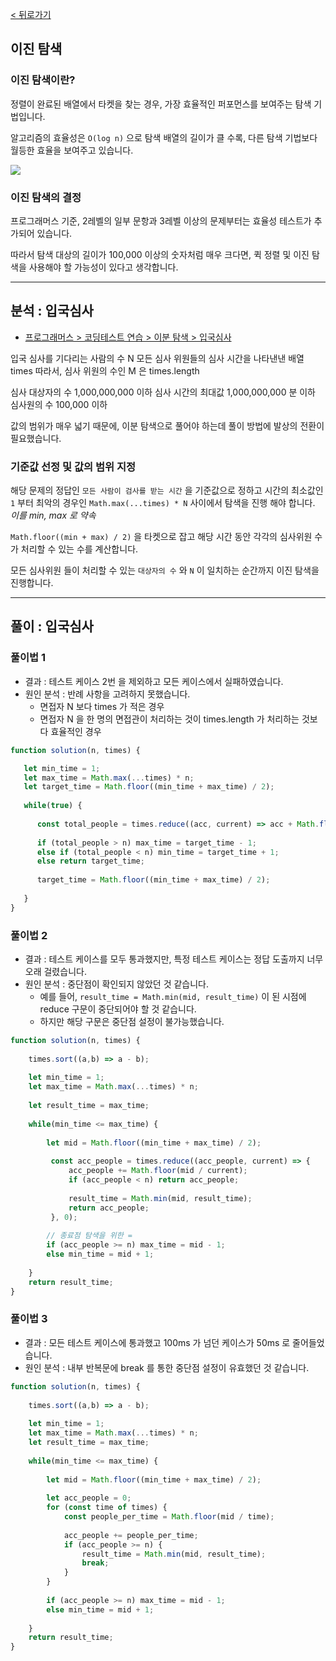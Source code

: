 [< 뒤로가기](./README.md)
## 이진 탐색

### 이진 탐색이란?

정렬이 완료된 배열에서 타켓을 찾는 경우, 가장 효율적인 퍼포먼스를 보여주는 탐색 기법입니다.

알고리즘의 효율성은 `O(log n)` 으로 탐색 배열의 길이가 클 수록, 다른 탐색 기법보다 월등한 효율을 보여주고 있습니다.

![](https://t1.daumcdn.net/cfile/tistory/9941F43B5ABDBF4E1F)

### 이진 탐색의 결정

프로그래머스 기준, 2레벨의 일부 문항과 3레벨 이상의 문제부터는 효율성 테스트가 추가되어 있습니다.

따라서 탐색 대상의 길이가 100,000 이상의 숫자처럼 매우 크다면, 퀵 정렬 및 이진 탐색을 사용해야 할 가능성이 있다고 생각합니다.

<hr>

## 분석 : 입국심사

- [프로그래머스 > 코딩테스트 연습 > 이분 탐색 > 입국심사](https://school.programmers.co.kr/learn/courses/30/lessons/43238)

입국 심사를 기다리는 사람의 수 N
모든 심사 위원들의 심사 시간을 나타낸낸 배열 times
따라서, 심사 위원의 수인 M 은 times.length

심사 대상자의 수 1,000,000,000 이하 
심사 시간의 최대값 1,000,000,000 분 이하
심사원의 수 100,000 이하

값의 범위가 매우 넓기 때문에, 이분 탐색으로 풀어야 하는데 풀이 방법에 발상의 전환이 필요했습니다.

### 기준값 선정 및 값의 범위 지정

해당 문제의 정답인 `모든 사람이 검사를 받는 시간` 을 기준값으로 정하고 시간의 최소값인 `1` 부터 최악의 경우인 `Math.max(...times) * N` 사이에서 탐색을 진행 해야 합니다. _이를 min, max 로 약속_

`Math.floor((min + max) / 2)` 을 타켓으로 잡고 해당 시간 동안 각각의 심사위원 수가 처리할 수 있는 수를 계산합니다.

모든 심사위원 들이 처리할 수 있는 `대상자의 수` 와 `N` 이 일치하는 순간까지 이진 탐색을 진행합니다.

<hr>

## 풀이 : 입국심사

### 풀이법 1

- 결과 : 테스트 케이스 2번 을 제외하고 모든 케이스에서 실패하였습니다.
- 원인 분석 : 반례 사항을 고려하지 못했습니다.
    - 면접자 N 보다 times 가 적은 경우
    - 면접자 N 을 한 명의 면접관이 처리하는 것이 times.length 가 처리하는 것보다 효율적인 경우

```javascript
function solution(n, times) {

   let min_time = 1;
   let max_time = Math.max(...times) * n;
   let target_time = Math.floor((min_time + max_time) / 2);
   
   while(true) {
   
      const total_people = times.reduce((acc, current) => acc + Math.floor(target_time / current), 0);
      
      if (total_people > n) max_time = target_time - 1;
      else if (total_people < n) min_time = target_time + 1;
      else return target_time;
      
      target_time = Math.floor((min_time + max_time) / 2);
      
   }
}
```

### 풀이법 2

- 결과 : 테스트 케이스를 모두 통과했지만, 특정 테스트 케이스는 정답 도출까지 너무 오래 걸렸습니다.
- 원인 분석 : 중단점이 확인되지 않았던 것 같습니다.
  - 예를 들어, `result_time = Math.min(mid, result_time)` 이 된 시점에 reduce 구문이 중단되어야 할 것 같습니다.
  - 하지만 해당 구문은 중단점 설정이 불가능했습니다.

```javascript
function solution(n, times) {
    
    times.sort((a,b) => a - b); 
    
    let min_time = 1;
    let max_time = Math.max(...times) * n;
    
    let result_time = max_time;
    
    while(min_time <= max_time) {
        
        let mid = Math.floor((min_time + max_time) / 2);
        
         const acc_people = times.reduce((acc_people, current) => {
             acc_people += Math.floor(mid / current);
             if (acc_people < n) return acc_people;
            
             result_time = Math.min(mid, result_time);
             return acc_people;
         }, 0);
        
        // 종료점 탐색을 위한 =
        if (acc_people >= n) max_time = mid - 1;
        else min_time = mid + 1;
        
    }
    return result_time;
}
```

### 풀이법 3

- 결과 : 모든 테스트 케이스에 통과했고 100ms 가 넘던 케이스가 50ms 로 줄어들었습니다.
- 원인 분석 : 내부 반복문에 break 를 통한 중단점 설정이 유효했던 것 같습니다.

```javascript
function solution(n, times) {
    
    times.sort((a,b) => a - b); 
    
    let min_time = 1;
    let max_time = Math.max(...times) * n;
    let result_time = max_time;
    
    while(min_time <= max_time) {
        
        let mid = Math.floor((min_time + max_time) / 2);
        
        let acc_people = 0;
        for (const time of times) {
            const people_per_time = Math.floor(mid / time);
            
            acc_people += people_per_time;
            if (acc_people >= n) {
                result_time = Math.min(mid, result_time);
                break;
            }
        }
        
        if (acc_people >= n) max_time = mid - 1;
        else min_time = mid + 1;
        
    }
    return result_time;
}
```

